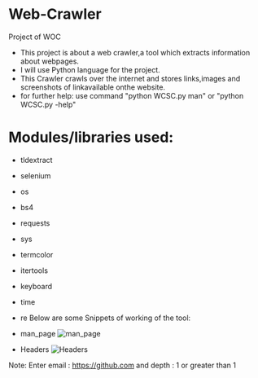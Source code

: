 # Web-Crawler
Project of WOC
- This project is about a web crawler,a tool which extracts information about webpages. 
- I will use Python language for the project.
- This Crawler crawls over the internet and stores links,images and screenshots of linkavailable onthe website.
- for further help: use command "python WCSC.py man" or "python WCSC.py -help"

# Modules/libraries used:
- tldextract
- selenium
- os
- bs4
- requests
- sys
- termcolor
- itertools
- keyboard
- time
- re
 Below are some Snippets of working of the tool:
- man_page
![man_page](https://user-images.githubusercontent.com/78094309/114269636-d69ccd80-9a25-11eb-9db8-07799f1519e7.png)

- Headers
![Headers](https://user-images.githubusercontent.com/78094309/114269644-ddc3db80-9a25-11eb-8234-9425a2a11e30.png)


Note:
Enter email : https://github.com and depth : 1 or greater than 1
